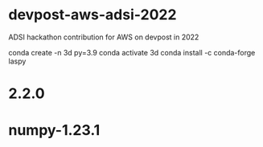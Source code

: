 # devpost-aws-adsi-2022
ADSI hackathon contribution for AWS on devpost in 2022


conda create -n 3d py=3.9
conda activate 3d
conda install -c conda-forge laspy 
#  2.2.0
# numpy-1.23.1
